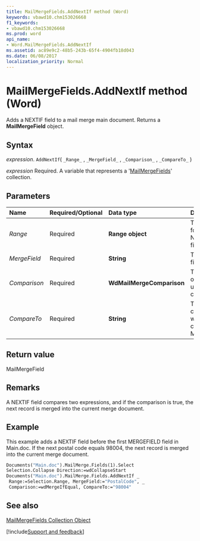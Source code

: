 ```yaml
---
title: MailMergeFields.AddNextIf method (Word)
keywords: vbawd10.chm153026668
f1_keywords:
- vbawd10.chm153026668
ms.prod: word
api_name:
- Word.MailMergeFields.AddNextIf
ms.assetid: ac89e9c2-48b5-243b-65f4-4904fb18d043
ms.date: 06/08/2017
localization_priority: Normal
---
```



# MailMergeFields.AddNextIf method (Word)

Adds a NEXTIF field to a mail merge main document. Returns a  **MailMergeField** object.


## Syntax

_expression_. `AddNextIf`( `_Range_` , `_MergeField_` , `_Comparison_` , `_CompareTo_` )

_expression_ Required. A variable that represents a '[MailMergeFields](Word.mailmergefields.md)' collection.


## Parameters



|Name|Required/Optional|Data type|Description|
|:-----|:-----|:-----|:-----|
| _Range_|Required| **Range object**|The location for the NEXTIF field.|
| _MergeField_|Required| **String**|The merge field name.|
| _Comparison_|Required| **WdMailMergeComparison**|The operator used in the comparison.|
| _CompareTo_|Required| **String**|The text to compare with the contents of MergeField.|

## Return value

MailMergeField


## Remarks

A NEXTIF field compares two expressions, and if the comparison is true, the next record is merged into the current merge document.


## Example

This example adds a NEXTIF field before the first MERGEFIELD field in Main.doc. If the next postal code equals 98004, the next record is merged into the current merge document.


```vb
Documents("Main.doc").MailMerge.Fields(1).Select 
Selection.Collapse Direction:=wdCollapseStart 
Documents("Main.doc").MailMerge.Fields.AddNextIf _ 
 Range:=Selection.Range, MergeField:="PostalCode", _ 
 Comparison:=wdMergeIfEqual, CompareTo:="98004"
```


## See also


[MailMergeFields Collection Object](Word.mailmergefields.md)

[!include[Support and feedback](~/includes/feedback-boilerplate.md)]